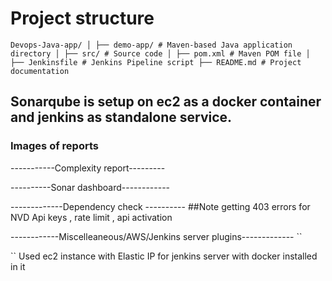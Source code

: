 # Project structure
``
Devops-Java-app/ │ ├── demo-app/ # Maven-based Java application directory │ ├── src/ # Source code │ ├── pom.xml # Maven POM file │ ├── Jenkinsfile # Jenkins Pipeline script ├── README.md # Project documentation
``
## Sonarqube is setup on ec2 as a docker container and jenkins as standalone service.
### Images of reports 

-----------Complexity report---------
``
``

----------Sonar dashboard------------
`` 
``

-------------Dependency check ----------
##Note getting 403 errors for NVD Api keys , rate limit , api activation
``
``

------------Miscelleaneous/AWS/Jenkins server plugins-------------
``

``
Used ec2 instance with Elastic IP for jenkins server with docker installed in it

